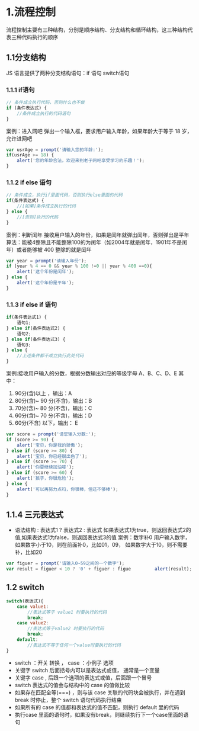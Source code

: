 # 1.流程控制
流程控制主要有三种结构，分别是顺序结构、分支结构和循环结构，这三种结构代表三种代码执行的顺序

## 1.1分支结构
JS 语言提供了两种分支结构语句：if 语句 switch语句

### 1.1.1 if语句
```js
// 条件成立执行代码，否则什么也不做 
if (条件表达式) {     
    //条件成立执行的代码语句 
}
```
案例：进入网吧
弹出一个输入框，要求用户输入年龄，如果年龄大于等于 18 岁，允许进网吧
```js
var usrAge = prompt('请输入您的年龄:'); 
if(usrAge >= 18) {       
    alert('您的年龄合法，欢迎来到老子网吧享受学习的乐趣！'); 
}
```
### 1.1.2 if else 语句
```js
// 条件成立，执行if里面代码，否则执行else里面的代码 
if(条件表达式) {     
    //[如果]条件成立执行的代码 
} else {        
    //[否则]执行的代码 
}    
```
案例：判断闰年
接收用户输入的年份，如果是闰年就弹出闰年，否则弹出是平年
算法：能被4整除且不能整除100的为闰年（如2004年就是闰年，1901年不是闰年）或者能够被 400 整除的就是闰年
```js
var year = prompt('请输入年份'); 
if (year % 4 == 0 && year % 100 !=0 || year % 400 ==0){    
    alert('这个年份是闰年'); 
} else {  
    alert('这个年份是平年'); 
}
```
### 1.1.3 if else if 语句
```js
if(条件表达式1) {   
    语句1;
} else if(条件表达式2) {   
    语句2; 
} else if(条件表达式3) {   
    语句3;
} else {    
    //上述条件都不成立执行此处代码 
}
```
案例:接收用户输入的分数，根据分数输出对应的等级字母 A、B、C、D、E
其中：
1. 90分(含)以上 ，输出：A
2. 80分(含)~ 90 分(不含)，输出：B
3. 70分(含)~ 80 分(不含)，输出：C
4. 60分(含)~ 70 分(不含)，输出：D
5. 60分(不含) 以下，输出： E
```js
var score = prompt('请您输入分数:');         
if (score >= 90) {             
    alert('宝贝，你是我的骄傲');         
} else if (score >= 80) {             
    alert('宝贝，你已经很出色了');         
} else if (score >= 70) {             
    alert('你要继续加油喽');         
} else if (score >= 60) {             
    alert('孩子，你很危险');         
} else {             
    alert('可以再努力点吗，你很棒，但还不够棒');         
}
```
## 1.1.4 三元表达式
- 语法结构 : 表达式1 ? 表达式2 : 表达式
如果表达式1为true，则返回表达式2的值,如果表达式1为false，则返回表达式3的值
案例：数字补0
用户输入数字，如果数字小于10，则在前面补0，比如01，09，
如果数字大于10，则不需要补，比如20
```js
var figuer = prompt('请输入0~59之间的一个数字');         
var result = figuer < 10 ? '0' + figuer : figue         alert(result);
```
## 1.2 switch
```js
switch(表达式){   
    case value1:      
        //表达式等于 value1 时要执行的代码      
        break;   
    case value2:      
        //表达式等于value2 时要执行的代码      
        break;   
    default:      
        //表达式不等于任何一个value时要执行的代码          
}
```
- switch ：开关 转换 ， case ：小例子 选项
- 关键字 switch 后面括号内可以是表达式或值， 通常是一个变量
- 关键字 case , 后跟一个选项的表达式或值，后面跟一个冒号
- switch 表达式的值会与结构中的 case 的值做比较
- 如果存在匹配全等(===) ，则与该 case 关联的代码块会被执行，并在遇到 break 时停止，整个 switch 语句代码执行结束
- 如果所有的 case 的值都和表达式的值不匹配，则执行 default 里的代码
- 执行case 里面的语句时，如果没有break，则继续执行下一个case里面的语句









